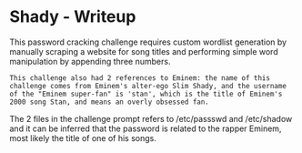 # Shady - Writeup

This password cracking challenge requires custom wordlist generation by manually scraping a website for song titles and performing simple word manipulation by appending three numbers.

`This challenge also had 2 references to Eminem: the name of this challenge comes from Eminem's alter-ego Slim Shady, and the username of the "Eminem super-fan" is 'stan', which is the title of Eminem's 2000 song Stan, and means an overly obsessed fan.`

The 2 files in the challenge prompt refers to /etc/passswd and /etc/shadow and it can be inferred that the password is related to the rapper Eminem, most likely the title of one of his songs.
